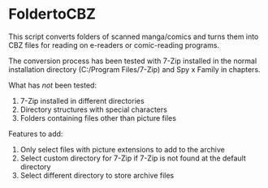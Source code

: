 # FoldertoCBZ
This script converts folders of scanned manga/comics and turns them into CBZ files for reading on e-readers or comic-reading programs.

The conversion process has been tested with 7-Zip installed in the normal installation directory (C:/Program Files/7-Zip) and Spy x Family in chapters.

What has *not* been tested:
1. 7-Zip installed in different directories
2. Directory structures with special characters
3. Folders containing files other than picture files

Features to add:
1. Only select files with picture extensions to add to the archive
2. Select custom directory for 7-Zip if 7-Zip is not found at the default directory
3. Select different directory to store archive files
